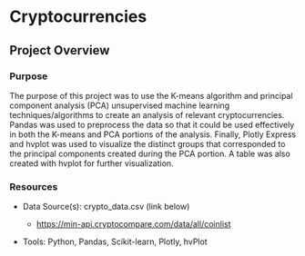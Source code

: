 # Cryptocurrencies

## Project Overview

### Purpose
The purpose of this project was to use the K-means algorithm and principal component analysis (PCA) unsupervised machine learning techniques/algorithms to create an analysis of relevant cryptocurrencies. Pandas was used to preprocess the data so that it could be used effectively in both the K-means and PCA portions of the analysis. Finally, Plotly Express and hvplot was used to visualize the distinct groups that corresponded to the principal components created during the PCA portion. A table was also created with hvplot for further visualization.

### Resources
- Data Source(s): crypto_data.csv (link below)
    - https://min-api.cryptocompare.com/data/all/coinlist

- Tools: Python, Pandas, Scikit-learn, Plotly, hvPlot